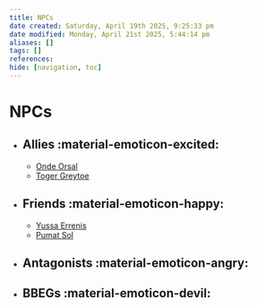 ```yaml
---
title: NPCs
date created: Saturday, April 19th 2025, 9:25:33 pm
date modified: Monday, April 21st 2025, 5:44:14 pm
aliases: []
tags: []
references: 
hide: [navigation, toc]
---
```


# NPCs

<div class="grid cards" markdown>

- ## Allies :material-emoticon-excited:
	- [Onde Orsal](onde-orsal.md)
	- [Toger Greytoe](toger-greytoe.md)
- ## Friends  :material-emoticon-happy:
	- [Yussa Errenis](yussa-errenis.md)
	- [Pumat Sol](pumat-sol.md)
- ## Antagonists :material-emoticon-angry:
- ## BBEGs :material-emoticon-devil:

</div>
